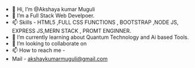 - 👋 Hi, I’m @Akshaya kumar Muguli
- 👀 I’m a Full Stack Web Develpoer.
- 📫  Skills - HTML5 ,FULL CSS FUNCTIONS , BOOTSTRAP ,NODE JS, EXPRESS JS,MERN STACK , PROMT ENGINNER.
- 🌱 I’m currently learning about Quantum Technology and Ai based Tools.
- 💞️ I’m looking to collaborate on 
- 📫 How to reach me -
- Mail - akshaykumarmuguli@gmail.com
  

<!---
Akshayakumarmuguli/Akshayakumarmuguli is a ✨ special ✨ repository because its `README.md` (this file) appears on your GitHub profile.
You can click the Preview link to take a look at your changes.
--->
